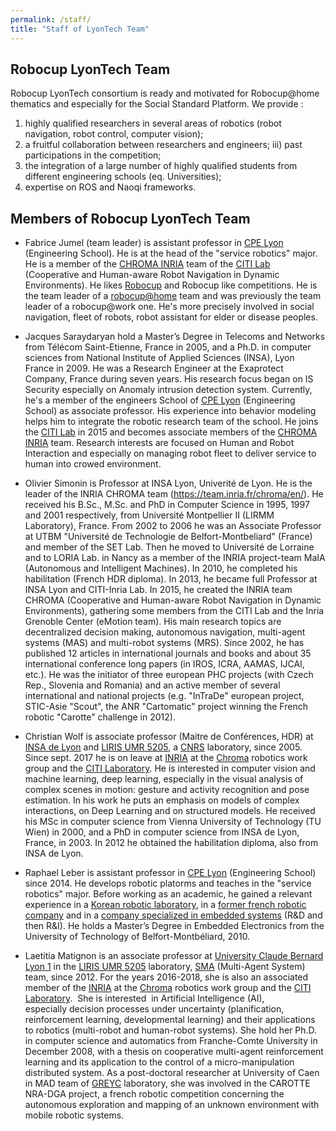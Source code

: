 ```yaml
---
permalink: /staff/
title: "Staff of LyonTech Team"
---
```


## Robocup LyonTech Team
Robocup LyonTech consortium is ready and motivated for Robocup@home thematics and especially for the Social Standard Platform.
We provide :
1. highly qualified researchers in several areas of robotics (robot navigation, robot control, computer vision); 
2. a fruitful collaboration between researchers and engineers; iii) past participations in the competition; 
3. the integration of a large number of highly qualified students from different engineering schools (eq. Universities); 
4. expertise on ROS and Naoqi frameworks.

## Members of Robocup LyonTech Team
- Fabrice Jumel (team leader) is assistant professor in [CPE Lyon](https://www.cpe.fr) (Engineering School). He is at the head of the "service robotics" major. He is a member of the [CHROMA INRIA](https://team.inria.fr/chroma/en/)  team of the [CITI Lab](http://www.citi-lab.fr/)  (Cooperative and Human-aware Robot Navigation in Dynamic Environments). He likes [Robocup](http://www.robocup.org/) and Robocup like competitions. He is the team leader of a [robocup@home](http://cpe-dev.fr/robotcup/) team and was previously the team leader of a robocup@work one. He's more precisely involved in social navigation, fleet of robots, robot assistant for elder or disease peoples. 

- Jacques Saraydaryan hold a Master’s Degree in Telecoms and Networks from Télécom Saint-Etienne, France in 2005, and a Ph.D. in computer sciences from National Institute of Applied Sciences (INSA), Lyon France in 2009. He was a Research Engineer at the Exaprotect Company, France during seven years. His research focus began on IS Security especially on Anomaly intrusion detection system. Currently, he's a member of the engineers School of [CPE Lyon](https://www.cpe.fr) (Engineering School) as associate professor. His experience into behavior modeling helps him to integrate the robotic research team of the school. He joins the [CITI Lab](http://www.citi-lab.fr/) in 2015 and becomes associate members of the [CHROMA INRIA](https://team.inria.fr/chroma/en/) team. Research interests are focused on Human and Robot Interaction and especially on managing robot fleet to deliver service to human into crowed environment.

- Olivier Simonin is Professor at INSA Lyon, Univerité de Lyon. He is the leader of the INRIA CHROMA team (https://team.inria.fr/chroma/en/). He received his B.Sc., M.Sc. and PhD in Computer Science in 1995, 1997 and 2001 respectively, from Université Montpellier II (LIRMM Laboratory), France. From 2002 to 2006 he was an Associate Professor at UTBM "Université de Technologie de Belfort-Montbeliard" (France) and member of the SET Lab. Then he moved to Université de Lorraine and to LORIA Lab. in Nancy as a member of the INRIA project-team MaIA (Autonomous and Intelligent Machines). In 2010, he completed his habilitation (French HDR diploma). In 2013, he became full Professor at INSA Lyon and CITI-Inria Lab. In 2015, he created the INRIA team CHROMA (Cooperative and Human-aware Robot Navigation in Dynamic Environments), gathering some members from the CITI Lab and the Inria Grenoble Center (eMotion team). His main research topics are decentralized decision making, autonomous navigation, multi-agent systems (MAS) and multi-robot systems (MRS). Since 2002, he has published 12 articles in international journals and books and about 35 international conference long papers (in IROS, ICRA, AAMAS, IJCAI, etc.). He was the initiator of three european PHC projects (with Czech Rep., Slovenia and Romania) and an active member of several international and national projects (e.g. "InTraDe" european project, STIC-Asie "Scout", the ANR "Cartomatic" project winning the French robotic "Carotte" challenge in 2012).


- Christian Wolf is associate professor (Maitre de Conférences, HDR) at [INSA de Lyon](http://www.insa-lyon.fr) and [LIRIS UMR 5205](http://liris.cnrs.fr), a [CNRS](http://cnrs.fr) laboratory, since 2005. Since sept. 2017 he is on leave at [INRIA](http://www.inria.fr) at the [Chroma](https://www.inria.fr/equipes/chroma) robotics work group and the [CITI Laboratory](http://www.citi-lab.fr/). He is interested in computer vision and machine learning, deep learning, especially in the visual analysis of complex scenes in motion: gesture and activity recognition and pose estimation. In his work he puts an emphasis on models of complex interactions, on Deep Learning and on structured models. He received his MSc in computer science from Vienna University of Technology (TU Wien) in 2000, and a PhD in computer science from INSA de Lyon, France, in 2003. In 2012 he obtained the habilitation diploma, also from INSA de Lyon.

- Raphael Leber is assistant professor in [CPE Lyon](https://www.cpe.fr) (Engineering School) since 2014. He develops robotic platorms and teaches in the "service robotics" major. Before working as an academic, he gained a relevant experience in a [Korean robotic laboratory](http://irl.postech.ac.kr), in a [former french robotic company](https://www.ald.softbankrobotics.com/en) and in a [company specialized in embedded systems](https://www.viveris.fr/index.php/viveris-technologies.html) (R&D and then R&I). He holds a Master’s Degree in Embedded Electronics from the University of Technology of Belfort-Montbéliard, 2010.

- Laetitia Matignon is an associate professor at [University Claude Bernard Lyon 1](https://www.univ-lyon1.fr) in the [LIRIS UMR 5205](http://liris.cnrs.fr) laboratory, [SMA](https://liris.cnrs.fr/equipes?id=74) (Multi-Agent System) team, since 2012. For the years 2016-2018,  she is also an associated member of the [INRIA](http://www.inria.fr) at the [Chroma](https://www.inria.fr/equipes/chroma) robotics work group and the [CITI Laboratory](http://www.citi-lab.fr/).  She is interested  in Artificial Intelligence (AI),  especially decision processes under uncertainty (planification, reinforcement learning, developmental learning) and their applications to robotics (multi-robot and human-robot systems). She hold her Ph.D. in computer science and automatics from Franche-Comte University in December 2008, with a thesis on cooperative multi-agent reinforcement learning and its application to the control of a micro-manipulation distributed system. As a post-doctoral researcher at University of Caen in MAD team of [GREYC](https://archive-www.greyc.fr/index.html) laboratory, she was involved in the CAROTTE NRA-DGA project, a french robotic competition concerning the autonomous exploration and mapping of an unknown environment with mobile robotic systems.

